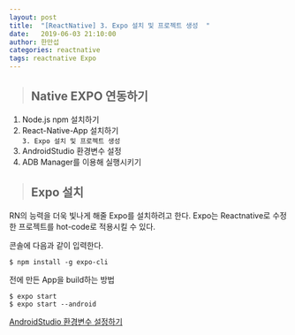 ```yaml
---
layout: post
title:  "[ReactNative] 3. Expo 설치 및 프로젝트 생성  "
date:   2019-06-03 21:10:00
author: 한만섭
categories: reactnative
tags: reactnative Expo
---
```


> ## Native EXPO 연동하기 
1. Node.js npm 설치하기   
2. React-Native-App 설치하기   
`3. Expo 설치 및 프로젝트 생성`
4. AndroidStudio 환경변수 설정  
5. ADB Manager를 이용해 실행시키기    

> ## Expo 설치 
RN의 능력을 더욱 빛나게 해줄 Expo를 설치하려고 한다. Expo는 Reactnative로 수정한 프로젝트를 hot-code로 적용시킬 수 있다. 

콘솔에 다음과 같이 입력한다. 
```
$ npm install -g expo-cli
```

전에 만든 App을 build하는 방법
```
$ expo start
$ expo start --android
```

[ AndroidStudio 환경변수 설정하기]()

